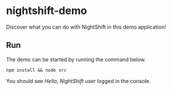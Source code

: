 # nightshift-demo
Discover what you can do with NightShift in this demo application!

## Run
The demo can be started by running the command below.
```
npm install && node src
```

You should see _Hello, NightShift user_ logged in the console.